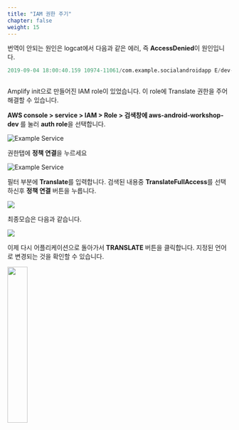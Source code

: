 ```yaml
---
title: "IAM 권한 주기"
chapter: false
weight: 15
---
```


번역이 안되는 원인은 logcat에서 다음과 같은 에러, 즉  **AccessDenied**이 원인입니다.

```verilog
2019-09-04 18:00:40.159 10974-11061/com.example.socialandroidapp E/dev-day-item: Error occurred in translating the text: User: arn:aws:sts::539063931014:assumed-role/aws-android-workshop-dev-20190903125208-authRole/CognitoIdentityCredentials is not authorized to perform: translate:TranslateText (Service: AmazonTranslate; Status Code: 400; Error Code: AccessDeniedException; Request ID: af77f01a-f368-4987-96f0-780c7c6ca26d)



```

Amplify init으로 만들어진 IAM role이 있었습니다. 이 role에 Translate 권한을 주어 해결할 수 있습니다. 

<b>AWS console > service > IAM > Role > 검색창에 aws-android-workshop-dev </b>를 눌러 **auth role**을 선택합니다. 

![Example Service](/images/iamauthrole.png)

권한탭에 **정책 연결**을 누르세요

![Example Service](/images/permission1.png)

필터 부분에 **Translate**를 입력합니다. 검색된 내용중 **TranslateFullAccess**를 선택하신후 **정책 연결** 버튼을 누릅니다.

<img src="/images/search-translate.png">

최종모습은 다음과 같습니다. 

<img src="/images/iam-translate.png" >

이제 다시 어플리케이션으로 돌아가서 **TRANSLATE** 버튼을 클릭합니다. 지정된 언어로 변경되는 것을 확인할 수 있습니다.  

<img src="/images/result.png" width="30%" hight="30%">

